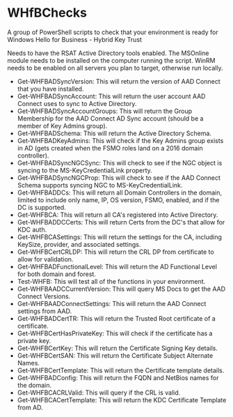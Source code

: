 # WHfBChecks
A group of PowerShell scripts to check that your environment is ready for Windows Hello for Business - Hybrid Key Trust

Needs to have the RSAT Active Directory tools enabled.
The MSOnline module needs to be installed on the computer running the script.
WinRM needs to be enabled on all servers you plan to target, otherwise run locally.

- Get-WHFBADSyncVersion:        This will return the version of AAD Connect that you have installed.
- Get-WHFBADSyncAccount:        This will return the user account AAD Connect uses to sync to Active Directory.
- Get-WHFBADSyncAccountGroups:  This will return the Group Membership for the AAD Connect AD Sync account (should be a member of Key Admins group).
- Get-WHFBADSchema:             This will return the Active Directory Schema.
- Get-WHFBADKeyAdmins:          This will check if the Key Admins group exists in AD (gets created when the FSMO roles land on a 2016 domain controller).
- Get-WHFBADSyncNGCSync:        This will check to see if the NGC object is syncing to the MS-KeyCredentialLink property.
- Get-WHFBADSyncNGCProp:        This will check to see if the AAD Connect Schema supports syncing NGC to MS-KeyCredentialLink.
- Get-WHFBADDCs:                This will return all Domain Controllers in the domain, limited to include only name, IP, OS version, FSMO, enabled, and if the DC is supported.
- Get-WHFBCA:                   This will return all CA's registered into Active Directory.
- Get-WHFBADDCCerts:            This will return Certs from the DC's that allow for KDC auth.
- Get-WHFBCASettings:           This will return the settings for the CA, including KeySize, provider, and associated settings.
- Get-WHFBCertCRLDP:            This will return the CRL DP from certificate to allow for validation.
- Get-WHFBADFunctionalLevel:    This will return the AD Functional Level for both domain and forest.
- Test-WHFB:                    This will test all of the functions in your environment.
- Get-WHFBAADCCurrentVersion:   This will query MS Docs to get the AAD Connect Versions.
- Get-WHFBAADConnectSettings:   This will return the AAD Connect settings from AAD.
- Get-WHFBADCertTR:             This will return the Trusted Root certificate of a certificate.
- Get-WHFBCertHasPrivateKey:    This will check if the certificate has a private key.
- Get-WHFBCertKey:              This will return the Certificate Signing Key details.
- Get-WHFBCertSAN:              This will return the Certificate Subject Alternate Names.
- Get-WHFBCertTemplate:         This will return the Certificate template details.
- Get-WHFBADConfig:             This will return the FQDN and NetBios names for the domain.
- Get-WHFBCACRLValid:           This will query if the CRL is valid.
- Get-WHFBCACertTemplate:       This will return the KDC Certificate Template from AD.